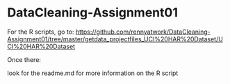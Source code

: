 DataCleaning-Assignment01
=========================

For the R scripts, go to:
https://github.com/rennyatwork/DataCleaning-Assignment01/tree/master/getdata_projectfiles_UCI%20HAR%20Dataset/UCI%20HAR%20Dataset


Once there:

look for the readme.md for more information on the R script


